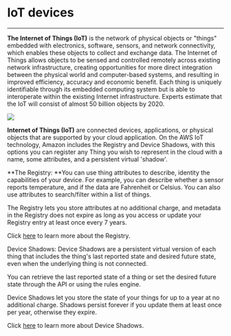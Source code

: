 # IoT devices


---


**The Internet of Things (IoT)** is the network of physical objects or "things" embedded with electronics, software, sensors, and network connectivity, which enables these objects to collect and exchange data. The Internet of Things allows objects to be sensed and controlled remotely across existing network infrastructure, creating opportunities for more direct integration between the physical world and computer-based systems, and resulting in improved efficiency, accuracy and economic benefit. Each thing is uniquely identifiable through its embedded computing system but is able to interoperate within the existing Internet infrastructure. Experts estimate that the IoT will consist of almost 50 billion objects by 2020.

![](http://eecatalog.com/caciufo/wp-content/uploads/2014/06/IoT-devices.png)

**Internet of Things (IoT)** are connected devices, applications, or physical objects that are supported by your cloud application. On the AWS IoT technology, Amazon includes the Registry and Device Shadows, with this options you can register any Thing you wish to represent in the cloud with a name, some attributes, and a persistent virtual 'shadow'.

**The Registry: **You can use thing attributes to describe, identity the capabilities of your device. For example, you can describe whether a sensor reports temperature, and if the data are Fahrenheit or Celsius. You can also use attributes to search/filter within a list of things.

The Registry lets you store attributes at no additional charge, and metadata in the Registry does not expire as long as you access or update your Registry entry at least once every 7 years.

Click [here](https://docs.aws.amazon.com/console/iot/thing-registry) to learn more about the Registry.

Device Shadows: Device Shadows are a persistent virtual version of each thing that includes the thing's last reported state and desired future state, even when the underlying thing is not connected.

You can retrieve the last reported state of a thing or set the desired future state through the API or using the rules engine.

Device Shadows let you store the state of your things for up to a year at no additional charge. Shadows persist forever if you update them at least once per year, otherwise they expire.

Click [here](https://docs.aws.amazon.com/console/iot/thing-shadows) to learn more about Device Shadows.